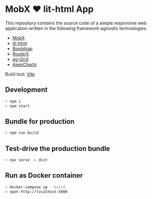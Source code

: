 # MobX ❤️ lit-html App

This repository contains the source code of a simple responsive web application written in the following framework-agnostic technologies:

- [MobX](https://mobx.js.org/)
- [lit-html](https://lit-html.polymer-project.org/)
- [Bootstrap](https://getbootstrap.com/)
- [Router5](https://router5.js.org/)
- [ag-Grid](https://www.ag-grid.com/)
- [ApexCharts](https://apexcharts.com/)

Build tool: [Vite](https://vitejs.dev/)

## Development

```bash
> npm i
> npm start
```

## Bundle for production

```bash
> npm run build
```

## Test-drive the production bundle

```bash
> npx serve -s dist
```

## Run as Docker container

```bash
> docker-compose up --build
> open http://localhost:5000
```
